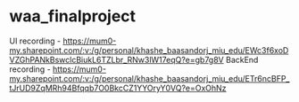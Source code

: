 # waa_finalproject
UI recording - https://mum0-my.sharepoint.com/:v:/g/personal/khashe_baasandorj_miu_edu/EWc3f6xoDVZGhPANkBswclcBiukL6TZLbr_RNw3lW17eqQ?e=gb7g8V
BackEnd recording - https://mum0-my.sharepoint.com/:v:/g/personal/khashe_baasandorj_miu_edu/ETr6ncBFP_tJrUD9ZqMRh94Bfqqb7O0BkcCZ1YYOryY0VQ?e=OxOhNz